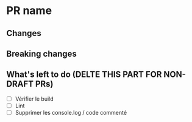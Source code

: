 # PR name

## Changes

## Breaking changes

## What's left to do (DELTE THIS PART FOR NON-DRAFT PRs)

- [ ] Vérifier le build
- [ ] Lint
- [ ] Supprimer les console.log / code commenté
